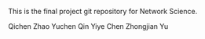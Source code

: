 This is the final project git repository for Network Science.

Qichen Zhao
Yuchen Qin
Yiye Chen
Zhongjian Yu
